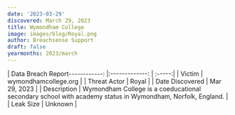 ```yaml
---
date: '2023-03-29'
discovered: March 29, 2023
title: Wymondham College
image: images/blog/Royal.png
author: Breachsense Support
draft: false
yearmonths: 2023/march
---
```


| Data Breach Report------------:     |:-------------:    | :-----:|
| Victim      | wymondhamcollege.org      | 
| Threat Actor      | Royal      | 
| Date Discovered      | Mar 29, 2023      | 
| Description      | Wymondham College is a coeducational secondary school with academy status in Wymondham, Norfolk, England.      | 
| Leak Size      | Unknown      | 

